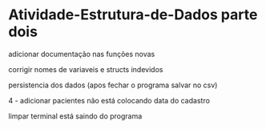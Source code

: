 # Atividade-Estrutura-de-Dados parte dois

adicionar documentação nas funções novas

corrigir nomes de variaveis e structs indevidos

persistencia dos dados (apos fechar o programa salvar no csv)

4 - adicionar pacientes não está colocando data do cadastro

limpar terminal está saindo do programa

